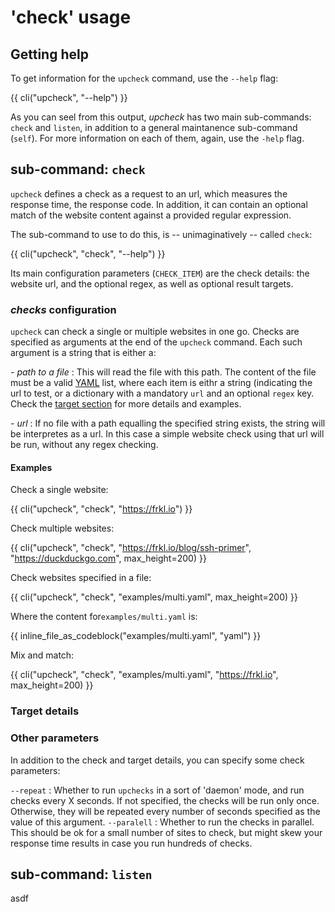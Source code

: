 # 'check' usage

## Getting help

To get information for the `upcheck` command, use the ``--help`` flag:

{{ cli("upcheck", "--help") }}

As you can seel from this output, *upcheck* has two main sub-commands: ``check`` and ``listen``, in addition to a general maintanence sub-command (``self``). For more information on each of them, again, use the ``-help`` flag.

## sub-command: ``check``

``upcheck`` defines a check as a request to an url, which measures the response time, the response code. In addition, it can contain an optional match of the website content against a provided regular expression.

The sub-command to use to do this, is -- unimaginatively -- called ``check``:

{{ cli("upcheck", "check", "--help") }}

Its main configuration parameters (``CHECK_ITEM``) are the check details: the website url, and the optional regex, as well as optional result targets.

### *checks* configuration

``upcheck`` can check a single or multiple websites in one go. Checks are specified as arguments at the end of the ``upcheck`` command. Each such argument is a string that is either a:

*- path to a file*
:    This will read the file with this path. The content of the file must be a valid [YAML](https://yaml.org) list, where each item is eithr a string (indicating the url to test, or a dictionary with a mandatory ``url``  and an optional ``regex`` key. Check the [target section](/docs/usage/#target-details) for more details and examples.

*- url*
:    If no file with a path equalling the specified string exists, the string will be interpretes as a url. In this case a simple website check using that url will be run, without any regex checking.

#### Examples

Check a single website:

{{ cli("upcheck", "check", "https://frkl.io") }}

Check multiple websites:

{{ cli("upcheck", "check", "https://frkl.io/blog/ssh-primer", "https://duckduckgo.com", max_height=200) }}

Check websites specified in a file:

{{ cli("upcheck", "check", "examples/multi.yaml", max_height=200) }}

Where the content for``examples/multi.yaml`` is:

{{ inline_file_as_codeblock("examples/multi.yaml", "yaml") }}

Mix and match:

{{ cli("upcheck", "check", "examples/multi.yaml", "https://frkl.io", max_height=200) }}


### Target details

### Other parameters

In addition to the check and target details, you can specify some check parameters:

``--repeat``
:    Whether to run ``upchecks`` in a sort of 'daemon' mode, and run checks every X seconds. If not specified, the checks will be run only once. Otherwise, they will be repeated every number of seconds specified as the value of this argument.
``--paralell``
:    Whether to run the checks in parallel. This should be ok for a small number of sites to check, but might skew your response time results in case you run hundreds of checks.

## sub-command: ``listen``

asdf
